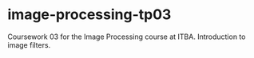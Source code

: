 # image-processing-tp03
Coursework 03 for the Image Processing course at ITBA. Introduction to image filters.
